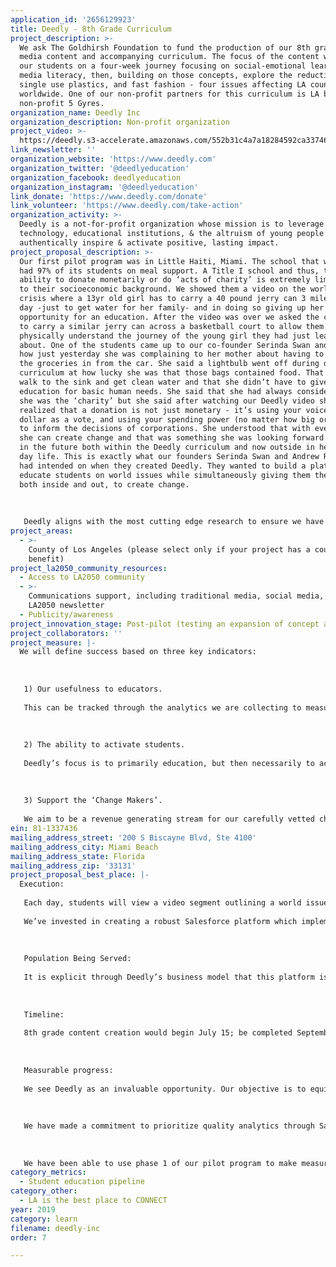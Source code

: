 ```yaml
---
application_id: '2656129923'
title: Deedly - 8th Grade Curriculum
project_description: >-
  We ask The Goldhirsh Foundation to fund the production of our 8th grade custom
  media content and accompanying curriculum. The focus of the content will take
  our students on a four-week journey focusing on social-emotional learning,
  media literacy, then, building on those concepts, explore the reduction of
  single use plastics, and fast fashion - four issues affecting LA county and
  worldwide. One of our non-profit partners for this curriculum is LA based
  non-profit 5 Gyres.
organization_name: Deedly Inc
organization_description: Non-profit organization
project_video: >-
  https://deedly.s3-accelerate.amazonaws.com/552b31c4a7a18284592ca33746f96b16_introv2.mp4
link_newsletter: ''
organization_website: 'https://www.deedly.com'
organization_twitter: '@deedlyeducation'
organization_facebook: deedlyeducation
organization_instagram: '@deedlyeducation'
link_donate: 'https://www.deedly.com/donate'
link_volunteer: 'https://www.deedly.com/take-action'
organization_activity: >-
  Deedly is a not-for-profit organization whose mission is to leverage
  technology, educational institutions, & the altruism of young people to
  authentically inspire & activate positive, lasting impact.
project_proposal_description: >-
  Our first pilot program was in Little Haiti, Miami. The school that we visited
  had 97% of its students on meal support. A Title I school and thus, their
  ability to donate monetarily or do ‘acts of charity’ is extremely limited due
  to their socioeconomic background. We showed them a video on the world water
  crisis where a 13yr old girl has to carry a 40 pound jerry can 3 miles every
  day -just to get water for her family- and in doing so giving up her
  opportunity for an education. After the video was over we asked the children
  to carry a similar jerry can across a basketball court to allow them to
  physically understand the journey of the young girl they had just learnt
  about. One of the students came up to our co-founder Serinda Swan and told her
  how just yesterday she was complaining to her mother about having to carry all
  the groceries in from the car. She said a lightbulb went off during our
  curriculum at how lucky she was that those bags contained food. That she could
  walk to the sink and get clean water and that she didn’t have to give up her
  education for basic human needs. She said that she had always considered that
  she was the ‘charity’ but she said after watching our Deedly video she
  realized that a donation is not just monetary - it’s using your voice, using a
  dollar as a vote, and using your spending power (no matter how big or small)
  to inform the decisions of corporations. She understood that with every action
  she can create change and that was something she was looking forward to doing
  in the future both within the Deedly curriculum and now outside in her every
  day life. This is exactly what our founders Serinda Swan and Andrew Resnick
  had intended on when they created Deedly. They wanted to build a platform to
  educate students on world issues while simultaneously giving them the tools
  both inside and out, to create change. 
   
   
   
   Deedly aligns with the most cutting edge research to ensure we have the best shot of enlivening students’ moral imagination, and putting them on the path to be civically engaged through their entire lives. We believe young people have amazing creative kinetic energy, and their idealism has gone largely untapped up to this point.
project_areas:
  - >-
    County of Los Angeles (please select only if your project has a countywide
    benefit)
project_la2050_community_resources:
  - Access to LA2050 community
  - >-
    Communications support, including traditional media, social media, and
    LA2050 newsletter
  - Publicity/awareness
project_innovation_stage: Post-pilot (testing an expansion of concept after initially successful pilot)
project_collaborators: ''
project_measure: |-
  We will define success based on three key indicators: 
   
   
   
   1) Our usefulness to educators. 
   
   This can be tracked through the analytics we are collecting to measure teachers’ time on site, number of logins, number of completed videos, number of students they onboard, and the number of other teachers they refer. All of these metrics are being captured and reported through our custom Salesforce platform. With Deedly’s home base being in LA, it has a focus to first impact it’s home city and target amplification in and around LA county. Deedly creates an open-source platform which gives access to our program to all educators. Not only is it designed by experts in curriculum, teaching, and pedagogy, and therefore aligned to California 8th grade Social Studies standards, it incorporates requirements that further Title IV initiative for a well-rounded student and education in college/career readiness. 
   
   
   
   2) The ability to activate students.
   
   Deedly’s focus is to primarily education, but then necessarily to activate. For our 8th grade content, we are focusing on LA -based non-profit partners who we can guide our audience to engage with after they have gone through our program. Conversion from platform-to-irl activism is of utmost importance to Deedly’s programming and success. Since Deedly is dedicated to empower all students with this content and message, the platform will be open-sourced and available to students at any resource level. 
   
    
   
   3) Support the ‘Change Makers’. 
   
   We aim to be a revenue generating stream for our carefully vetted charity partners. The amount of funds we can donate to enable their life-changing work will be a measure of our success, but ultimately the way we bring light to their issue, their time and the changes they are trying to make will build us the success we are really aiming for. The entire concept and experience of the Deedly program is to help students understand authentic challenges facing their city, community and world, then use their unique talents to affect positive change while also being able to donate monetarily.
ein: 81-1337436
mailing_address_street: '200 S Biscayne Blvd, Ste 4100'
mailing_address_city: Miami Beach
mailing_address_state: Florida
mailing_address_zip: '33131'
project_proposal_best_place: |-
  Execution:
   
   Each day, students will view a video segment outlining a world issue, and the vetted non-profit that has made tangible, measurable efforts in positively affecting this issue. These videos are supported with a “challenge” in the form of a quiz, and lesson plans that support multiple learning modalities. Upon completion of the quiz, students are awarded “Deed Coins,” which they are able to donate directly to the charity they just learned about. The technology has built-in functionality for students to select an area they are most interested in donating their coins to - providing even greater value-add to charities in the form of analytics to help them understand what programs motivate this population to give. To date, Deedly has created and successfully piloted its 6th grade curriculum, and is in the process of completing its 7th. Our LA based production team was part of the minds behind KONY2012 -the largest online movement in history- and our Head of Education has a PhD in pedagogy, curriculum and her research expertise is on “efficacious empathy.” 
   
   We’ve invested in creating a robust Salesforce platform which implements user tracking that will give us insight on how the tool and curriculum is being used. Through this we can identify pain points quickly and create automation to rapidly expand our audience. 
   
   
   
   Population Being Served:
   
   It is explicit through Deedly’s business model that this platform is accessible to all student populations. We prioritize diversity and equity to be sure that our curriculum will be engaging, and we take care to run content and language through a number of different communities to ensure we embody inclusivity. Deedly believes that all students have a significant contribution to offer and should be given the opportunity here in Los Angeles and globally.
   
   
   
   Timeline: 
   
   8th grade content creation would begin July 15; be completed September 15; and launch October 1.
   
   
   
   Measurable progress: 
   
   We see Deedly as an invaluable opportunity. Our objective is to equip the students of LA with the knowledge of world issues, empower them to make informed world changing decisions while simultaneously offering them the ability to donate monetarily at no cost to them, their teacher or the charities they are supporting.
   
   
   
   We have made a commitment to prioritize quality analytics through Salesforce from our inception. This data helps us better understand how users are interacting and responding to our product, especially our educators, as our goal is to ensure that it lessens their workload, while enriching the students’ learning. This is not linear, assembly line pedagogy - instead our content is delivered in alignment to cutting edge research. We build new neural pathways with our work & address the whole human being. 
   
   
   
   We have been able to use phase 1 of our pilot program to make measurable progress with onboarding and we are about to enter phase 2 which will give us more robust optics into user data.
category_metrics:
  - Student education pipeline
category_other:
  - LA is the best place to CONNECT
year: 2019
category: learn
filename: deedly-inc
order: 7

---
```

